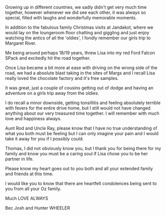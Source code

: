 Growing up in different countries, we sadly didn't get very much time together, however whenever we did see each other, it was always so special, filled with laughs and wonderfully memorable moments. 

In addition to the fabulous family Christmas visits at Jandakot, where we would lay on the loungeroom floor chatting and giggling and just enjoy watching the antics of all the 'oldies', I fondly remember our girls trip to Margaret River.

Me being around perhaps 18/19 years, threw Lisa into my red Ford Falcon SPack and excitedly hit the road together.

Once Lisa became a bit more at ease with driving on the wrong side of the road, we had a absolute blast taking in the sites of Margs and I recall Lisa really loved the chocolate factory and it's free samples.

It was great, just a couple of cousins getting out of dodge and having an adventure on a girls trip away from the oldies.

I do recall a minor downside, getting tonsillitis and feeling absolutely terrible with fevers for the entire drive home, but I still would not have changed anything about our very treasured time together. I will remember with much love and happiness always.

Aunt Rod and Uncle Ray, please know that I have no true understanding of what you both must be feeling but I can only imagine your pain and I would take it away for you if I possibly could.

Thomas, I did not obviously know you, but I thank you for being there for my family and know you must be a caring soul if Lisa chose you to be her partner in life.

Please know my heart goes out to you both and all your extended family and friends at this time.

I would like you to know that there are heartfelt condolences being sent to you from all your Oz family.

Much LOVE ALWAYS

Bec Josh and Hunter WHEELER